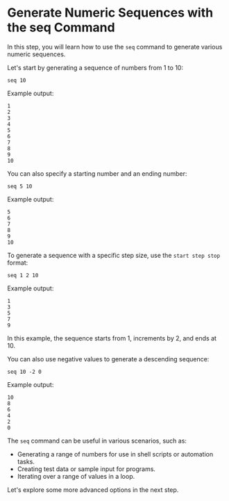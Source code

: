 # Generate Numeric Sequences with the seq Command

In this step, you will learn how to use the `seq` command to generate various numeric sequences.

Let's start by generating a sequence of numbers from 1 to 10:

```
seq 10
```

Example output:

```
1
2
3
4
5
6
7
8
9
10
```

You can also specify a starting number and an ending number:

```
seq 5 10
```

Example output:

```
5
6
7
8
9
10
```

To generate a sequence with a specific step size, use the `start step stop` format:

```
seq 1 2 10
```

Example output:

```
1
3
5
7
9
```

In this example, the sequence starts from 1, increments by 2, and ends at 10.

You can also use negative values to generate a descending sequence:

```
seq 10 -2 0
```

Example output:

```
10
8
6
4
2
0
```

The `seq` command can be useful in various scenarios, such as:

- Generating a range of numbers for use in shell scripts or automation tasks.
- Creating test data or sample input for programs.
- Iterating over a range of values in a loop.

Let's explore some more advanced options in the next step.
